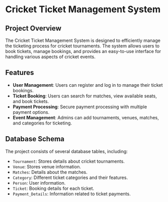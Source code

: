 # Cricket Ticket Management System

## Project Overview

The Cricket Ticket Management System is designed to efficiently manage the ticketing process for cricket tournaments. The system allows users to book tickets, manage bookings, and provides an easy-to-use interface for handling various aspects of cricket events.

## Features

- **User Management**: Users can register and log in to manage their ticket bookings.
- **Ticket Booking**: Users can search for matches, view available seats, and book tickets.
- **Payment Processing**: Secure payment processing with multiple payment options.
- **Event Management**: Admins can add tournaments, venues, matches, and categories for ticketing.

## Database Schema

The project consists of several database tables, including:

- `Tournament`: Stores details about cricket tournaments.
- `Venue`: Stores venue information.
- `Matches`: Details about the matches.
- `Category`: Different ticket categories and their features.
- `Person`: User information.
- `Ticket`: Booking details for each ticket.
- `Payment_Details`: Information related to ticket payments.
